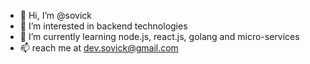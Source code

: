 - 👋 Hi, I’m @sovick
- 👀 I’m interested in backend technologies
- 🌱 I’m currently learning node.js, react.js, golang and micro-services
- 📫 reach me at dev.sovick@gmail.com

<!---
sovick/sovick is a ✨ special ✨ repository because its `README.md` (this file) appears on your GitHub profile.
You can click the Preview link to take a look at your changes.
--->
